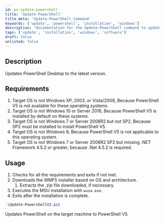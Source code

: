 ```yaml
---
id: ps-update-powershell
title: 'Update-PowerShell'
title_meta: 'Update-PowerShell Command'
keywords: ['update', 'powershell', 'installation', 'windows']
description: 'Documentation for the Update-PowerShell command to update PowerShell Desktop to the latest version.'
tags: ['update', 'installation', 'windows', 'software']
draft: false
unlisted: false
---
```

## Description
Updates PowerShell Desktop to the latest version.

## Requirements

1. Target OS is not Windows XP, 2003, or Vista/2008, Because PowerShell V5 is not available for these operating systems.
2. Target OS is not Windows 10 or Server 2016, Because PowerShell V5 is installed by default on these systems.
3. Target OS is not Windows 7 or Server 2008R2 but not SP2, Because SP2 must be installed to install PowerShell V5.
4. Target OS is not Windows 8, Because PowerShell V5 is not applicable to this operating system.
5. Target OS is not Windows 7 or Server 2008R2 SP2 but missing .NET Framework 4.5.2 or greater, because .Net 4.5.2 is required.

## Usage
1. Checks for all the requirements and exits if not met.
2. Downloads the WMF5 installer based on OS and architecture.
   1. Extracts the .zip file downloaded, if necessary.
3. Executes the MSU installation with `wusa.exe`.
4. Exits after the installation is complete.



```powershell
.\Update-PowershellV2.ps1
```
Updates PowerShell on the target machine to PowerShell V5.




